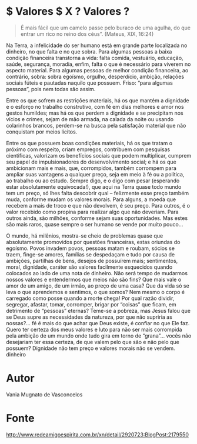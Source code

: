 # $ Valores $ X ? Valores ?

> É mais fácil que um camelo passe pelo buraco de uma agulha, do que entrar um rico no reino dos céus”. (Mateus, XIX, 16:24)

Na Terra, a infelicidade do ser humano está em grande parte localizada no dinheiro, no que falta e no que sobra.
Para algumas pessoas a baixa condição financeira transtorna a vida: falta comida, vestuário, educação, saúde, segurança, moradia, enfim, falta o que é necessário para viverem no aspecto material. Para algumas pessoas de melhor condição financeira, ao contrário, sobra: sobra egoísmo, orgulho, desperdício, ambição, relações sociais fúteis e pautadas naquilo que possuem.
Friso: “para algumas pessoas”, pois nem todas são assim.

Entre os que sofrem as restrições materiais, há os que mantém a dignidade e o esforço no trabalho construtivo, com fé em dias melhores e amor nos gestos humildes; mas há os que perdem a dignidade e se precipitam nos vícios e crimes, sejam de mão armada, na calada da noite ou usando colarinhos brancos, perdem-se na busca pela satisfação material que não conquistam por meios lícitos.

Entre os que possuem boas condições materiais, há os que tratam o próximo com respeito, criam empregos, contribuem com pesquisas cientificas, valorizam os benefícios sociais que podem multiplicar, cumprem seu papel de impulsionadores do desenvolvimento social; e há os que ambicionam mais e mais, que, corrompidos, também corrompem para ampliar suas vantagens a qualquer preço, seja em meio à fé ou a política, ao trabalho ou ao estudo.
Sempre digo, e o digo com pesar (esperando estar absolutamente equivocada!), que aqui na Terra quase todo mundo tem um preço, só lhes falta descobrir qual – felizmente esse preço também muda, conforme mudam os valores morais. Para alguns, a moeda que recebem a mais de troco e que não devolvem, é seu preço. Para outros, é o valor recebido como propina para realizar algo que não deveriam. Para outros ainda, são milhões, conforme sejam suas oportunidades. Mas estes são mais raros, quase sempre o ser humano se vende por muito pouco…

O mundo, há milênios, mostra-se cheio de problemas quase que absolutamente promovidos por questões financeiras, estas oriundas do egoísmo. Povos invadem povos, pessoas matam e roubam, sócios se traem, finge-se amores, famílias se despedaçam e tudo por causa de ambições, partilhas de bens, desejos de possuírem mais; sentimentos, moral, dignidade, caráter são valores facilmente esquecidos quando colocados ao lado de uma nota de dinheiro.
Não será tempo de mudarmos nossos valores e entendermos que meios não são fins? Que mais vale o amor de um amigo, de um irmão, ao preço de uma casa? Que da vida só se leva o que aprendemos e sentimos, o que somos? Nem mesmo o corpo é carregado como posse quando a morte chega! Por qual razão dividir, segregar, afastar, tomar, corromper, brigar por “coisas” que ficam, em detrimento de “pessoas” eternas? Teme-se a pobreza, mas Jesus falou que se Deus supre as necessidades da natureza, por que não supriria as nossas?… fé é mais do que achar que Deus existe, é confiar no que Ele faz.
Quero ter certeza dos meus valores e luto para não ser mais corrompida pela ambição de um mundo onde tudo gira em torno de “grana”… vocês não desejariam ter essa certeza, de que valem pelo que são e não pelo que possuem? Dignidade não tem preço e valores morais não se vendem.
dinheiro

# Autor
Vania Mugnato de Vasconcelos

# Fonte
http://www.redeamigoespirita.com.br/xn/detail/2920723:BlogPost:2179550
